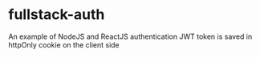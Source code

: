 # fullstack-auth

An example of NodeJS and ReactJS authentication
JWT token is saved in httpOnly cookie on the client side
